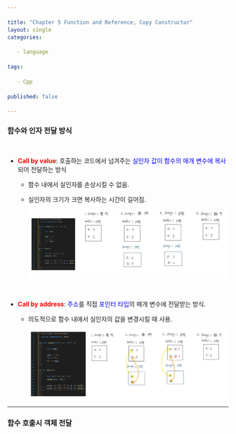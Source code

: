 ```yaml
---

title: "Chapter 5 Function and Reference, Copy Constructor"
layout: single
categories:

​	- language

tags:

​	- Cpp

published: false

---
```


### 함수와 인자 전달 방식 

<br>

- <span style = "color:red">**Call by value**</span>: 호출하는 코드에서 넘겨주는 <span style="color:blue">실인자 값이 함수의 매개 변수에 복사</span>되어 전달하는 방식

  - 함수 내에서 실인자를 손상시킬 수 없음.

  - 실인자의 크기가 크면 복사하는 시간이 길어짐.

    ![image-20221025102046621](../assets/images/2022-10-25-Cpp5-1/image-20221025102046621.png)

<br>

- <span style = "color:red">**Call by address**</span>: <span style = "color:blue">주소</span>를 직접 <span style = "color:blue">포인터 타입</span>의 매개 변수에 전달받는 방식.

  - 의도적으로 함수 내에서 실인자의 값을 변경시킬 때 사용.

    ![image-20221025102031760](../assets/images/2022-10-25-Cpp5-1/image-20221025102031760.png)

---

### 함수 호출시 객체 전달


